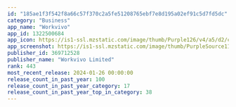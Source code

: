 ```yaml
---
id: "185ae1f3f542f8a66c57f370c2a5fe51208765ebf7e8d195a02ef91c5d7fd5dc"
category: "Business"
app_name: "Workvivo"
app_id: 1322500684
app_icon: https://is1-ssl.mzstatic.com/image/thumb/Purple126/v4/a5/d2/cf/a5d2cfb0-338f-ffe4-731e-439dcf83c6fc/AppIcon-0-0-1x_U007emarketing-0-10-0-85-220.png/1024x1024bb.png
app_screenshot: https://is1-ssl.mzstatic.com/image/thumb/PurpleSource113/v4/63/68/2f/63682ffa-c4a8-65e2-b571-42c7b6a5e70a/7f2fad7c-6dbd-42f2-a536-2a0d08ba3991_iPhone_1.png/1284x2778bb.png
publisher_id: 369712528
publisher_name: "Workvivo Limited"
rank: 443
most_recent_release: 2024-01-26 00:00:00
release_count_in_past_year: 100
release_count_in_past_year_category: 17
release_count_in_past_year_top_in_category: 38
---
```

